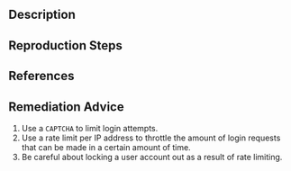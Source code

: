 ## Description


## Reproduction Steps


## References


## Remediation Advice

1. Use a `CAPTCHA` to limit login attempts.
2. Use a rate limit per IP address to throttle the amount of login requests that can be made in a certain amount of time.
3. Be careful about locking a user account out as a result of rate limiting.

